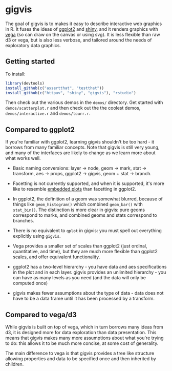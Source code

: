 # gigvis

The goal of gigvis is to makes it easy to describe interactive web graphics in 
R. It fuses the ideas of [ggplot2](http://github.com/hadley/ggplot2) and 
[shiny](http://github.com/rstudio/shiny), and it renders graphics with
[vega](https://github.com/trifacta/vega) (so can draw on the canvas or using
svg). It is less flexible than raw d3 or vega, but is also less verbose, and
tailored around the needs of exploratory data graphics.

## Getting started

To install: 

```R
library(devtools)
install_github(c("assertthat", "testthat"))
install_github(c("httpuv", "shiny", "gigvis"), "rstudio")
```

Then check out the various demos in the `demos/` directory. Get started with
`demos/scatterplot.r` and then check out the the coolest demos, 
`demos/interactive.r` and `demos/tourr.r`.

## Compared to ggplot2

If you're familiar with ggplot2, learning gigvis shouldn't be too hard - it 
borrows from many familiar concepts.  Note that gigvis is still very young,
and many of the interfaces are likely to change as we learn more about what
works well.

* Basic naming conversions: layer -> node, geom -> mark, stat -> transform, 
  aes -> props, ggplot2 -> gigvis, geom + stat -> branch.

* Facetting is not currently supported, and when it is supported, it's more
  like to resemble [embedded plots](http://vita.had.co.nz/papers/embedded-plots.html)
  than facetting in ggplot2.

* In ggplot2, the definition of a geom was somewhat blurred, because of things
  like `geom_histogram()` which combined `geom_bar()` with `stat_bin()`. The
  distinction is more clear in gigvis: pure geoms correspond to marks, and 
  combined geoms and stats correspond to branches.
  
* There is no equivalent to `qplot` in gigvis: you must spell out everything
  explicitly using `gigvis`.

* Vega provides a smaller set of scales than ggplot2 (just ordinal, 
  quantitative, and time), but they are much more flexible than ggplot2 scales,
  and offer equivalent functionality.

* ggplot2 has a two-level hierarchy - you have data and aes specifications in
  the plot and in each layer. gigvis provides an unlimited hierarchy - you can
  have as many levels as you need (and the data will only be computed once)
  
* gigvis makes fewer assumptions about the type of data - data does not have
  to be a data frame until it has been processed by a transform.
  
## Compared to vega/d3

While gigvis is built on top of vega, which in turn borrows many ideas from d3,
it is designed more for data exploration than data presentation. This means that
gigvis makes many more assumptions about what you're trying to do: this allows
it to be much more concise, at some cost of generality.

The main difference to vega is that gigvis provides a tree like structure 
allowing properties and data to be specified once and then inherited by 
children. 
